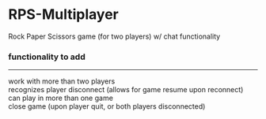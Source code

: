 # RPS-Multiplayer
Rock Paper Scissors game (for two players) w/ chat functionality

### functionality to add
------------------------
work with more than two players  
recognizes player disconnect (allows for game resume upon reconnect)  
can play in more than one game  
close game (upon player quit, or both players disconnected)
